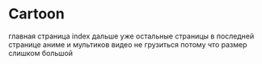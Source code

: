 # Cartoon
главная страница index
дальше уже остальные страницы
в последней странице аниме и мультиков видео не грузиться потому что размер слишком большой
